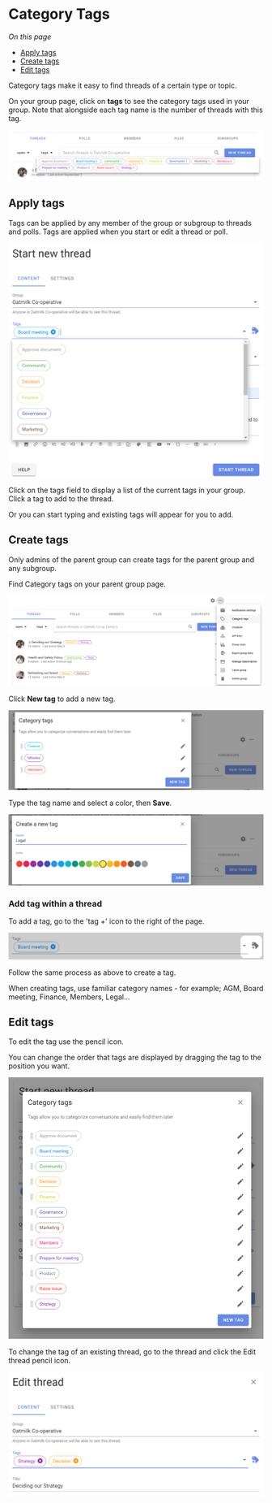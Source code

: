 # Category Tags

*On this page*
- [Apply tags](#apply-tags)
- [Create tags](#create-tags)
- [Edit tags](#edit-tags)

Category tags make it easy to find threads of a certain type or topic.

On your group page, click on **tags** to see the category tags used in your group.  Note that alongside each tag name is the number of threads with this tag.

![](tags_view.png)

## Apply tags

Tags can be applied by any member of the group or subgroup to threads and polls.  Tags are applied when you start or edit a thread or poll.

![](tags_add.png)

Click on the tags field to display a list of the current tags in your group.  Click a tag to add to the thread.

Or you can start typing and existing tags will appear for you to add. 

## Create tags

Only admins of the parent group can create tags for the parent group and any subgroup. 

Find Category tags on your parent group page.

![](tags_find.png)

Click **New tag** to add a new tag.

![](tags_new.png)

Type the tag name and select a color, then **Save**.

![](tags_new_save.png)

### Add tag within a thread

To add a tag, go to the 'tag +' icon to the right of the page.

![](tags_add_new.png)

Follow the same process as above to create a tag.

When creating tags, use familiar category names - for example; AGM, Board meeting, Finance, Members, Legal...

## Edit tags

To edit the tag use the pencil icon.

You can change the order that tags are displayed by dragging the tag to the position you want. 

![](tags_new_tag.png)

To change the tag of an existing thread, go to the thread and click the Edit thread pencil icon.

![](tags_edit.png)
